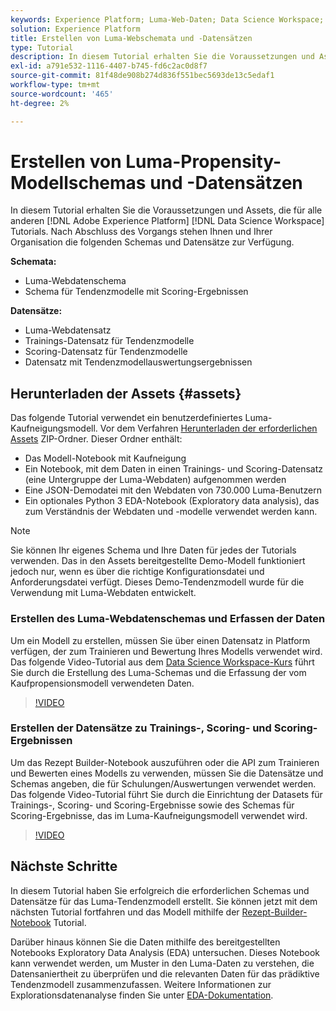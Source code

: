 ```yaml
---
keywords: Experience Platform; Luma-Web-Daten; Data Science Workspace; beliebte Themen; Rezepte; Demodaten; Demowebdaten; Luma-Daten
solution: Experience Platform
title: Erstellen von Luma-Webschemata und -Datensätzen
type: Tutorial
description: In diesem Tutorial erhalten Sie die Voraussetzungen und Assets, die für das Luma-Demo-Tendenzmodell erforderlich sind.
exl-id: a791e532-1116-4407-b745-fd6c2ac0d8f7
source-git-commit: 81f48de908b274d836f551bec5693de13c5edaf1
workflow-type: tm+mt
source-wordcount: '465'
ht-degree: 2%

---
```


# Erstellen von Luma-Propensity-Modellschemas und -Datensätzen

In diesem Tutorial erhalten Sie die Voraussetzungen und Assets, die für alle anderen [!DNL Adobe Experience Platform] [!DNL Data Science Workspace] Tutorials. Nach Abschluss des Vorgangs stehen Ihnen und Ihrer Organisation die folgenden Schemas und Datensätze zur Verfügung.

**Schemata:**

- Luma-Webdatenschema
- Schema für Tendenzmodelle mit Scoring-Ergebnissen

**Datensätze:**

- Luma-Webdatensatz
- Trainings-Datensatz für Tendenzmodelle
- Scoring-Datensatz für Tendenzmodelle
- Datensatz mit Tendenzmodellauswertungsergebnissen

## Herunterladen der Assets {#assets}

Das folgende Tutorial verwendet ein benutzerdefiniertes Luma-Kaufneigungsmodell. Vor dem Verfahren [Herunterladen der erforderlichen Assets](https://experienceleague.adobe.com/docs/platform-learn/assets/DSW-course-sample-assets.zip?lang=en) ZIP-Ordner. Dieser Ordner enthält:

- Das Modell-Notebook mit Kaufneigung
- Ein Notebook, mit dem Daten in einen Trainings- und Scoring-Datensatz (eine Untergruppe der Luma-Webdaten) aufgenommen werden
- Eine JSON-Demodatei mit den Webdaten von 730.000 Luma-Benutzern
- Ein optionales Python 3 EDA-Notebook (Exploratory data analysis), das zum Verständnis der Webdaten und -modelle verwendet werden kann.

>[!NOTE]
>
> Sie können Ihr eigenes Schema und Ihre Daten für jedes der Tutorials verwenden. Das in den Assets bereitgestellte Demo-Modell funktioniert jedoch nur, wenn es über die richtige Konfigurationsdatei und Anforderungsdatei verfügt. Dieses Demo-Tendenzmodell wurde für die Verwendung mit Luma-Webdaten entwickelt.

### Erstellen des Luma-Webdatenschemas und Erfassen der Daten

Um ein Modell zu erstellen, müssen Sie über einen Datensatz in Platform verfügen, der zum Trainieren und Bewertung Ihres Modells verwendet wird. Das folgende Video-Tutorial aus dem [Data Science Workspace-Kurs](https://experienceleague.adobe.com/?recommended=ExperiencePlatform-U-1-2021.1.dsw&amp;lang=de) führt Sie durch die Erstellung des Luma-Schemas und die Erfassung der vom Kaufpropensionsmodell verwendeten Daten.

>[!VIDEO](https://video.tv.adobe.com/v/333312)

### Erstellen der Datensätze zu Trainings-, Scoring- und Scoring-Ergebnissen

Um das Rezept Builder-Notebook auszuführen oder die API zum Trainieren und Bewerten eines Modells zu verwenden, müssen Sie die Datensätze und Schemas angeben, die für Schulungen/Auswertungen verwendet werden. Das folgende Video-Tutorial führt Sie durch die Einrichtung der Datasets für Trainings-, Scoring- und Scoring-Ergebnisse sowie des Schemas für Scoring-Ergebnisse, das im Luma-Kaufneigungsmodell verwendet wird.

>[!VIDEO](https://video.tv.adobe.com/v/333426)

## Nächste Schritte

In diesem Tutorial haben Sie erfolgreich die erforderlichen Schemas und Datensätze für das Luma-Tendenzmodell erstellt. Sie können jetzt mit dem nächsten Tutorial fortfahren und das Modell mithilfe der [Rezept-Builder-Notebook](../jupyterlab/create-a-model.md) Tutorial.

Darüber hinaus können Sie die Daten mithilfe des bereitgestellten Notebooks Exploratory Data Analysis (EDA) untersuchen. Dieses Notebook kann verwendet werden, um Muster in den Luma-Daten zu verstehen, die Datensaniertheit zu überprüfen und die relevanten Daten für das prädiktive Tendenzmodell zusammenzufassen. Weitere Informationen zur Explorationsdatenanalyse finden Sie unter [EDA-Dokumentation](../jupyterlab/eda-notebook.md).
